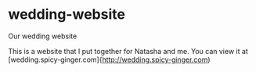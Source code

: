 wedding-website
===============

Our wedding website

This is a website that I put together for Natasha and me. You can view it at [wedding.spicy-ginger.com]{http://wedding.spicy-ginger.com)
